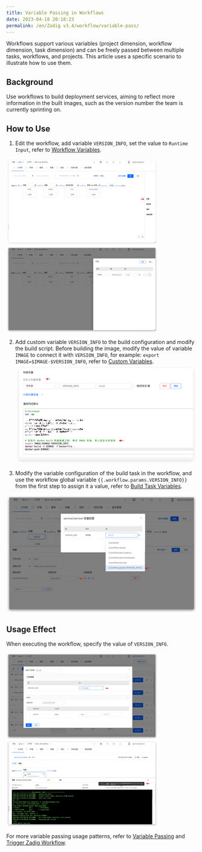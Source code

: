```yaml
---
title: Variable Passing in Workflows
date: 2023-04-18 20:18:23
permalink: /en/Zadig v3.4/workflow/variable-pass/
---
```


Workflows support various variables (project dimension, workflow dimension, task dimension) and can be freely passed between multiple tasks, workflows, and projects. This article uses a specific scenario to illustrate how to use them.

## Background

Use workflows to build deployment services, aiming to reflect more information in the built images, such as the version number the team is currently sprinting on.

## How to Use

1. Edit the workflow, add variable `VERSION_INFO`, set the value to `Runtime Input`, refer to [Workflow Variables](/en/Zadig%20v3.4/project/common-workflow/#workflow-variable).

<img src="../../../../_images/var_pass_demo_3.png" width="400">
<img src="../../../../_images/var_pass_demo_2.png" width="400">

2. Add custom variable `VERSION_INFO` to the build configuration and modify the build script. Before building the image, modify the value of variable `IMAGE` to connect it with `VERSION_INFO`, for example: `export IMAGE=$IMAGE-$VERSION_INFO`, refer to [Custom Variables](/en/Zadig%20v3.4/project/build/#build-variables).
![Variable Passing](../../../../_images/var_pass_demo_1.png)

3. Modify the variable configuration of the build task in the workflow, and use the workflow global variable <span v-pre>`{{.workflow.params.VERSION_INFO}}`</span> from the first step to assign it a value, refer to [Build Task Variables](/en/Zadig%20v3.4/project/common-workflow/#build-task).

![Variable Passing](../../../../_images/var_pass_demo_4.png)

## Usage Effect

When executing the workflow, specify the value of `VERSION_INFO`.

<img src="../../../../_images/var_pass_demo_5.png" width="400">
<img src="../../../../_images/var_pass_demo_6.png" width="400">

For more variable passing usage patterns, refer to [Variable Passing](/en/Zadig%20v3.4/project/common-workflow/#variable-passing) and [Trigger Zadig Workflow](/en/Zadig%20v3.4/project/workflow-jobs/#trigger-zadig-workflow).